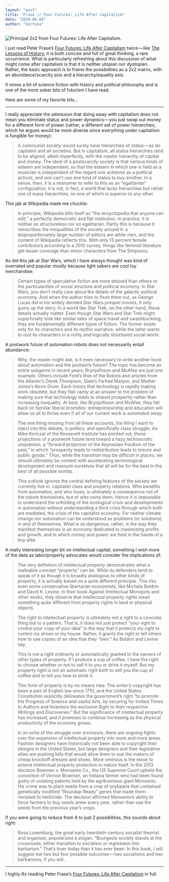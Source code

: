 ```yaml
---
layout: "post"
title: "Frase // Four Futures: Life After Capitalism"
date: "2019-06-04"
author: "kortina"
---
```



![Principal 2x2 from Four Futures: Life After Capitalism.](https://cdn-images-1.medium.com/max/1200/1*jgrpeqAGszalYYM3-lldpw.png)


I just read Peter Frase’s [Four Futures: Life After Capitalism](https://www.amazon.com/Four-Futures-After-Capitalism-Jacobin-ebook/dp/B00N6PCK7W/ref=tmm_kin_swatch_0?tag=kortina0e-20) twice — like [The Lessons of History](https://medium.com/@kortina/the-lessons-of-history-1295f489db14), it is both concise and full of great thinking, a rare occurrence. What is particularly refreshing about this discussion of what might come after capitalism is that it is neither utopian nor dystopian. Rather, the basic approach is to frame the possibilities as a 2x2 matrix, with an abundance/scarcity axis and a hierarchy/equality axis.

It mixes a bit of science fiction with history and political philosophy and is one of the more sober bits of futurism I have read.

Here are some of my favorite bits…

---

I really appreciate the admission that doing away with capitalism does not mean you eliminate status and power dynamics — you just swap out money for a different form of power (rather, a different set of power hierarchies, which he argues would be more diverse since everything under capitalism is fungible for money):

> A communist society would surely have hierarchies of status — as do capitalist and all societies. But in capitalism, all status hierarchies tend to be aligned, albeit imperfectly, with the master hierarchy of capital and money. The ideal of a postscarcity society is that various kinds of esteem are independent, so that the esteem in which one is held as a musician is independent of the regard one achieves as a political activist, and one can’t use one kind of status to buy another. In a sense, then, it is a misnomer to refer to this as an “egalitarian” configuration; it is not, in fact, a world that lacks hierarchies but rather one of many hierarchies, no one of which is superior to any other.

This jab at Wikipedia made me chuckle:

> In principle, Wikipedia bills itself as “the encyclopedia that anyone can edit,” a perfectly democratic and flat institution. In practice, it is neither so structureless nor so egalitarian. Partly this is because it reinscribes the inequalities of the society around it: a disproportionately large number of editors are white men, and the content of Wikipedia reflects this. With only 13 percent female contributors according to a 2010 survey, things like feminist literature get lesser coverage than minor characters from The Simpsons.

As did this jab at Star Wars, which I have always thought was kind of overrated and popular mostly because light sabers are cool toy merchandise:

> Certain types of speculative fiction are more attuned than others to the particularities of social structure and political economy. In Star Wars, you don’t really care about the details of the galactic political economy. And when the author tries to flesh them out, as George Lucas did in his widely derided Star Wars prequel movies, it only gums up the story. In a world like Star Trek, on the other hand, these details actually matter. Even though Star Wars and Star Trek might superficially look like similar tales of space travel and swashbuckling, they are fundamentally different types of fiction. The former exists only for its characters and its mythic narrative, while the latter wants to root its characters in a richly and logically structured social world.

A postwork future of automation robots does not necessarily entail abundance:

> Why, the reader might ask, is it even necessary to write another book about automation and the postwork future? The topic has become an entire subgenre in recent years; Brynjolfsson and McAfee are just one example. Others include Ford’s Rise of the Robots and articles from the Atlantic’s Derek Thompson, Slate’s Farhad Manjoo, and Mother Jones’s Kevin Drum. Each insists that technology is rapidly making work obsolete, but they flail vainly at an answer to the problem of making sure that technology leads to shared prosperity rather than increasing inequality. At best, like Brynjolfsson and McAfee, they fall back on familiar liberal bromides: entrepreneurship and education will allow us all to thrive even if all of our current work is automated away.

> The one thing missing from all these accounts, the thing I want to inject into this debate, is politics, and specifically class struggle. As Mike Konczal of the Roosevelt Institute has pointed out, these projections of a postwork future tend toward a hazy technocratic utopianism, a “forward projection of the Keynesian-Fordism of the past,” in which “prosperity leads to redistribution leads to leisure and public goods.” Thus, while the transition may be difficult in places, we should ultimately be content with accelerating technological development and reassure ourselves that all will be for the best in the best of all possible worlds.

> This outlook ignores the central defining features of the society we currently live in: capitalist class and property relations. Who benefits from automation, and who loses, is ultimately a consequence not of the robots themselves, but of who owns them. Hence it is impossible to understand the unfolding of the ecological crisis and developments in automation without understanding a third crisis through which both are mediated, the crisis of the capitalist economy. For neither climate change nor automation can be understood as problems (or solutions) in and of themselves. What is so dangerous, rather, is the way they manifest themselves in an economy dedicated to maximizing profits and growth, and in which money and power are held in the hands of a tiny elite.

A really interesting longer bit on intellectual capital, something I wish more of the data as labor/property advocates would consider the implications of:

> The very definition of intellectual property demonstrates what a malleable concept “property” can be. While its defenders tend to speak of it as though it is broadly analogous to other kinds of property, it is actually based on a quite different principle. This irks even some conservative libertarian economists, like Michele Boldrin and David K. Levine. In their book Against Intellectual Monopoly and other works, they observe that intellectual property rights mean something quite different from property rights in land or physical objects.

> The right to intellectual property is ultimately not a right to a concrete thing but to a pattern. That is, it does not just protect “your right to control your copy of your idea” in the way that it protects my right to control my shoes or my house. Rather, it grants the right to tell others how to use copies of an idea that they “own.” As Boldrin and Levine say,

> This is not a right ordinarily or automatically granted to the owners of other types of property. If I produce a cup of coffee, I have the right to choose whether or not to sell it to you or drink it myself. But my property right is not an automatic right both to sell you the cup of coffee and to tell you how to drink it.

> This form of property is by no means new. The writer’s copyright has been a part of English law since 1710, and the United States Constitution explicitly delineates the government’s right “to promote the Progress of Science and useful Arts, by securing for limited Times to Authors and Inventors the exclusive Right to their respective Writings and Discoveries.” But the significance of intellectual property has increased, and it promises to continue increasing as the physical productivity of the economy grows.

> In an echo of the struggle over enclosure, there are ongoing fights over the expansion of intellectual property into more and more areas. Fashion designers have historically not been able to copyright their designs in the United States, but large designers and their legislative allies are pushing bills that would allow them to sue the makers of cheap knockoff dresses and shoes. More ominous is the move to extend intellectual property protection to nature itself. In the 2013 decision Bowman v. Monsanto Co., the US Supreme Court upheld the conviction of Vernon Bowman, an Indiana farmer who had been found guilty of violating patents held by the agribusiness giant Monsanto. His crime was to plant seeds from a crop of soybeans that contained genetically modified “Roundup Ready” genes that made them resistant to herbicide. The decision affirmed Monsanto’s ability to force farmers to buy seeds anew every year, rather than use the seeds from the previous year’s crops.

If you were going to reduce from 4 to just 2 possibilities, this sounds about right:

> Rosa Luxemburg, the great early twentieth-century socialist theorist and organizer, popularized a slogan: “Bourgeois society stands at the crossroads, either transition to socialism or regression into barbarism.” That’s truer today than it has ever been. In this book, I will suggest not two but four possible outcomes — two socialisms and two barbarisms, if you will.

---

I highly Rx reading Peter Frase’s [Four Futures: Life After Capitalism](https://www.amazon.com/Four-Futures-After-Capitalism-Jacobin-ebook/dp/B00N6PCK7W/ref=tmm_kin_swatch_0?tag=kortina0e-20) in full.

